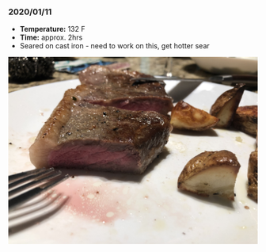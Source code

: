 ### 2020/01/11

- **Temperature:** 132 F
- **Time:** approx. 2hrs
- Seared on cast iron - need to work on this, get hotter sear

<img src="./20200111_striploin.jpg" width="600">
